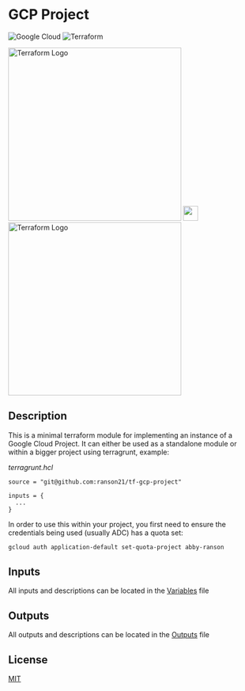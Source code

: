 # GCP Project

![Google Cloud](https://img.shields.io/badge/GoogleCloud-%234285F4.svg?style=for-the-badge&logo=google-cloud&logoColor=white) ![Terraform](https://img.shields.io/badge/terraform-%235835CC.svg?style=for-the-badge&logo=terraform&logoColor=white)


<img width="350" alt="Terraform Logo" src="https://upload.wikimedia.org/wikipedia/commons/5/51/Google_Cloud_logo.svg"> <img src="https://www.freepnglogos.com/uploads/plus-icon/plus-icon-plus-svg-png-icon-download-1.png" width="30" > <img width="350" alt="Terraform Logo" src="https://upload.wikimedia.org/wikipedia/commons/thumb/0/04/Terraform_Logo.svg/512px-Terraform_Logo.svg.png">


## Description

This is a minimal terraform module for implementing an instance of a Google Cloud Project. It can either be used as a standalone module or within a bigger project using terragrunt, example:

*terragrunt.hcl*
```hcl
source = "git@github.com:ranson21/tf-gcp-project"

inputs = {
  ...
}
```

In order to use this within your project, you first need to ensure the credentials being used (usually ADC) has a quota set:

```bash
gcloud auth application-default set-quota-project abby-ranson
```

## Inputs

All inputs and descriptions can be located in the [Variables](./variables.tf) file

## Outputs

All outputs and descriptions can be located in the [Outputs](./outputs.tf) file

## License

[MIT](./LICENSE)
